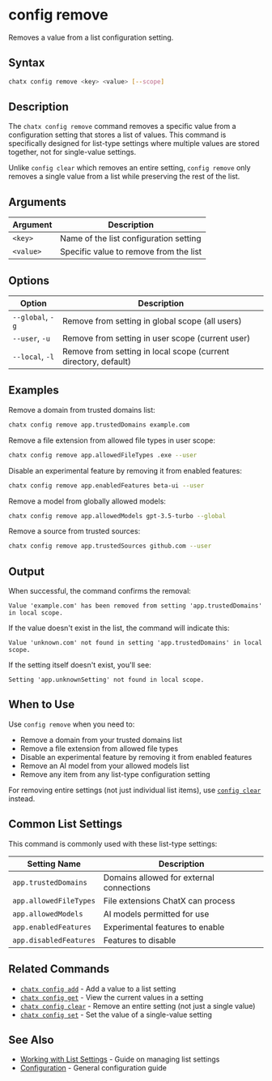 # config remove

Removes a value from a list configuration setting.

## Syntax

```bash
chatx config remove <key> <value> [--scope]
```

## Description

The `chatx config remove` command removes a specific value from a configuration setting that stores a list of values. This command is specifically designed for list-type settings where multiple values are stored together, not for single-value settings.

Unlike `config clear` which removes an entire setting, `config remove` only removes a single value from a list while preserving the rest of the list.

## Arguments

| Argument | Description |
|----------|-------------|
| `<key>` | Name of the list configuration setting |
| `<value>` | Specific value to remove from the list |

## Options

| Option | Description |
|--------|-------------|
| `--global`, `-g` | Remove from setting in global scope (all users) |
| `--user`, `-u` | Remove from setting in user scope (current user) |
| `--local`, `-l` | Remove from setting in local scope (current directory, default) |

## Examples

Remove a domain from trusted domains list:

```bash
chatx config remove app.trustedDomains example.com
```

Remove a file extension from allowed file types in user scope:

```bash
chatx config remove app.allowedFileTypes .exe --user
```

Disable an experimental feature by removing it from enabled features:

```bash
chatx config remove app.enabledFeatures beta-ui --user
```

Remove a model from globally allowed models:

```bash
chatx config remove app.allowedModels gpt-3.5-turbo --global
```

Remove a source from trusted sources:

```bash
chatx config remove app.trustedSources github.com --user
```

## Output

When successful, the command confirms the removal:

```
Value 'example.com' has been removed from setting 'app.trustedDomains' in local scope.
```

If the value doesn't exist in the list, the command will indicate this:

```
Value 'unknown.com' not found in setting 'app.trustedDomains' in local scope.
```

If the setting itself doesn't exist, you'll see:

```
Setting 'app.unknownSetting' not found in local scope.
```

## When to Use

Use `config remove` when you need to:

- Remove a domain from your trusted domains list
- Remove a file extension from allowed file types
- Disable an experimental feature by removing it from enabled features
- Remove an AI model from your allowed models list
- Remove any item from any list-type configuration setting

For removing entire settings (not just individual list items), use [`config clear`](./clear.md) instead.

## Common List Settings

This command is commonly used with these list-type settings:

| Setting Name | Description |
|--------------|-------------|
| `app.trustedDomains` | Domains allowed for external connections |
| `app.allowedFileTypes` | File extensions ChatX can process |
| `app.allowedModels` | AI models permitted for use |
| `app.enabledFeatures` | Experimental features to enable |
| `app.disabledFeatures` | Features to disable |

## Related Commands

- [`chatx config add`](./add.md) - Add a value to a list setting
- [`chatx config get`](./get.md) - View the current values in a setting
- [`chatx config clear`](./clear.md) - Remove an entire setting (not just a single value)
- [`chatx config set`](./set.md) - Set the value of a single-value setting

## See Also

- [Working with List Settings](../../../usage/config-list-settings.md) - Guide on managing list settings
- [Configuration](../../../usage/configuration.md) - General configuration guide